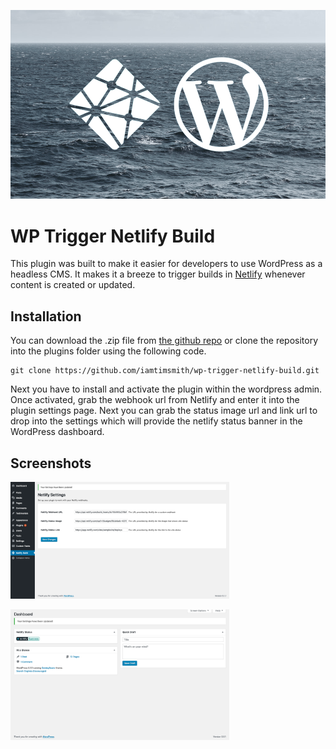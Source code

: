 <p align="center">
  <img src="./images/banner.png" alt="WP Trigger Netlify Build" width="600">
</p>

# WP Trigger Netlify Build

This plugin was built to make it easier for developers to use WordPress as a headless CMS. It makes it a breeze to trigger builds in [Netlify](https://www.netlify.com/) whenever content is created or updated.

## Installation

You can download the .zip file from [the github repo](https://github.com/iamtimsmith/wp-trigger-netlify-build.git) or clone the repository into the plugins folder using the following code.

```
git clone https://github.com/iamtimsmith/wp-trigger-netlify-build.git
```

Next you have to install and activate the plugin within the wordpress admin. Once activated, grab the webhook url from Netlify and enter it into the plugin settings page. Next you can grab the status image url and link url to drop into the settings which will provide the netlify status banner in the WordPress dashboard.

## Screenshots

<p align="left">
  <img src="./images/screenshot1.png" alt="Settings page in WordPress admin" width="350">
</p>
<p align="left">
  <img src="./images/screenshot2.png" alt="Dashboard with Netlify status" width="350">
</p>
